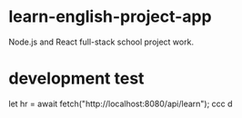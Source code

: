 # learn-english-project-app

Node.js and React full-stack school project work.

# development test

let hr = await fetch("http://localhost:8080/api/learn");
ccc
d
